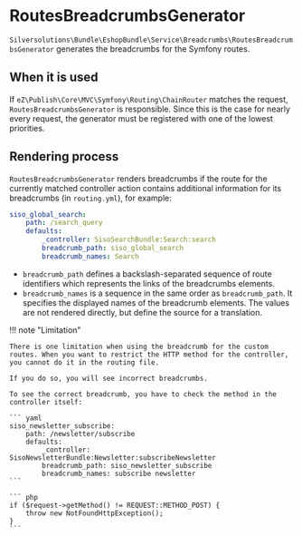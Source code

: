 # RoutesBreadcrumbsGenerator

`Silversolutions\Bundle\EshopBundle\Service\Breadcrumbs\RoutesBreadcrumbsGenerator`
generates the breadcrumbs for the Symfony routes.

## When it is used

If `eZ\Publish\Core\MVC\Symfony\Routing\ChainRouter` matches the request, `RoutesBreadcrumbsGenerator` is responsible.
Since this is the case for nearly every request, the generator must be registered with one of the lowest priorities.

## Rendering process

`RoutesBreadcrumbsGenerator` renders breadcrumbs if the route for the currently matched controller action
contains additional information for its breadcrumbs (in `routing.yml`), for example:

``` yaml
siso_global_search:
    path: /search_query
    defaults:
        _controller: SisoSearchBundle:Search:search
        breadcrumb_path: siso_global_search
        breadcrumb_names: Search
```

- `breadcrumb_path` defines a backslash-separated sequence of route identifiers which represents the links of the breadcrumbs elements.
- `breadcrumb_names` is a sequence in the same order as `breadcrumb_path`. It specifies the displayed names of the breadcrumb elements. The values are not rendered directly, but define the source for a translation.

!!! note "Limitation"

    There is one limitation when using the breadcrumb for the custom routes. When you want to restrict the HTTP method for the controller, you cannot do it in the routing file.

    If you do so, you will see incorrect breadcrumbs.

    To see the correct breadcrumb, you have to check the method in the controller itself:

    ``` yaml
    siso_newsletter_subscribe:
        path: /newsletter/subscribe
        defaults: 
            _controller: SisoNewsletterBundle:Newsletter:subscribeNewsletter
            breadcrumb_path: siso_newsletter_subscribe
            breadcrumb_names: subscribe newsletter
    ```
    
    ``` php
    if ($request->getMethod() != REQUEST::METHOD_POST) {
        throw new NotFoundHttpException();
    }
    ```

